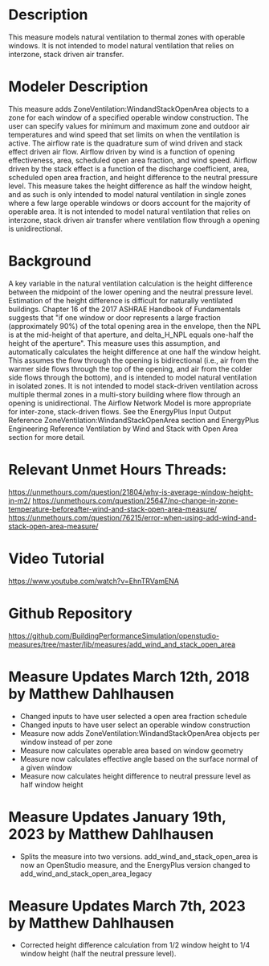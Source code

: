 # Description
This measure models natural ventilation to thermal zones with operable windows.  It is not intended to model natural ventilation that relies on interzone, stack driven air transfer.

# Modeler Description
This measure adds ZoneVentilation:WindandStackOpenArea objects to a zone for each window of a specified operable window construction.  The user can specify values for minimum and maximum zone and outdoor air temperatures and wind speed that set limits on when the ventilation is active. The airflow rate is the quadrature sum of wind driven and stack effect driven air flow.  Airflow driven by wind is a function of opening effectiveness, area, scheduled open area fraction, and wind speed.  Airflow driven by the stack effect is a function of the discharge coefficient, area, scheduled open area fraction, and height difference to the neutral pressure level.  This measure takes the height difference as half the window height, and as such is only intended to model natural ventilation in single zones where a few large operable windows or doors account for the majority of operable area.  It is not intended to model natural ventilation that relies on interzone, stack driven air transfer where ventilation flow through a opening is unidirectional.

# Background
A key variable in the natural ventilation calculation is the height difference between the midpoint of the lower opening and the neutral pressure level. Estimation of the height difference is difficult for naturally ventilated buildings. Chapter 16 of the 2017 ASHRAE Handbook of Fundamentals suggests that "if one window or door represents a large fraction (approximately 90%) of the total opening area in the envelope, then the NPL is at the mid-height of that aperture, and delta_H_NPL equals one-half the height of the aperture".  This measure uses this assumption, and automatically calculates the height difference at one half the window height.  This assumes the flow through the opening is bidirectional (i.e., air from the warmer side flows through the top of the opening, and air from the colder side flows through the bottom), and is intended to model natural ventilation in isolated zones.  It is not intended to model stack-driven ventilation across multiple thermal zones in a multi-story building where flow through an opening is unidirectional.  The Airflow Network Model is more appropriate for inter-zone, stack-driven flows.  See the EnergyPlus Input Output Reference ZoneVentilation:WindandStackOpenArea section and EnergyPlus Engineering Reference Ventilation by Wind and Stack with Open Area section for more detail.

# Relevant Unmet Hours Threads:
https://unmethours.com/question/21804/why-is-average-window-height-in-m2/
https://unmethours.com/question/25647/no-change-in-zone-temperature-beforeafter-wind-and-stack-open-area-measure/
https://unmethours.com/question/76215/error-when-using-add-wind-and-stack-open-area-measure/

# Video Tutorial
https://www.youtube.com/watch?v=EhnTRVamENA

# Github Repository
https://github.com/BuildingPerformanceSimulation/openstudio-measures/tree/master/lib/measures/add_wind_and_stack_open_area

# Measure Updates March 12th, 2018 by Matthew Dahlhausen
- Changed inputs to have user selected a open area fraction schedule
- Changed inputs to have user select an operable window construction
- Measure now adds ZoneVentilation:WindandStackOpenArea objects per window instead of per zone
- Measure now calculates operable area based on window geometry
- Measure now calculates effective angle based on the surface normal of a given window
- Measure now calculates height difference to neutral pressure level as half window height

# Measure Updates January 19th, 2023 by Matthew Dahlhausen
- Splits the measure into two versions.  add_wind_and_stack_open_area is now an OpenStudio measure, and the EnergyPlus version changed to add_wind_and_stack_open_area_legacy

# Measure Updates March 7th, 2023 by Matthew Dahlhausen
- Corrected height difference calculation from 1/2 window height to 1/4 window height (half the neutral pressure level).